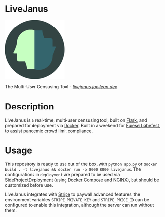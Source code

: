 # LiveJanus

![](./livejanus/static/icon192.png)

The Multi-User Censusing Tool - *[livejanus.joedean.dev](https://livejanus.joedean.dev/)*

# Description

LiveJanus is a real-time, multi-user censusing tool, built on [Flask](https://flask.palletsprojects.com/), and prepared for deployment via [Docker](https://docs.docker.com/). Built in a weekend for [Furesø Løbefest](https://www.furesolobefest.dk/), to assist pandemic crowd limit compliance.

# Usage

This repository is ready to use out of the box, with `python app.py` or `docker build . -t livejanus && docker run -p 8000:8000 livejanus`. The configurations in `deployment` are prepared to be used via [SideProjectDeployment](https://github.com/joedeandev/SideProjectDeployment/) (using [Docker Compose](https://docs.docker.com/compose/) and [NGINX](https://www.nginx.com/)), but should be customized before use.

LiveJanus integrates with [Stripe](https://stripe.com/docs) to paywall advanced features; the environment variables `STRIPE_PRIVATE_KEY` and `STRIPE_PRICE_ID` can be configured to enable this integration, although the server can run without them.
